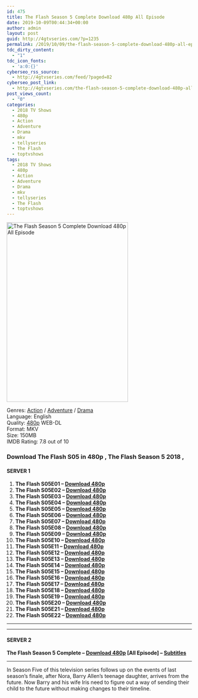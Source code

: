 ```yaml
---
id: 475
title: The Flash Season 5 Complete Download 480p All Episode
date: 2019-10-09T00:44:34+00:00
author: admin
layout: post
guid: http://4gtvseries.com/?p=1235
permalink: /2019/10/09/the-flash-season-5-complete-download-480p-all-episode/
tdc_dirty_content:
  - "1"
tdc_icon_fonts:
  - 'a:0:{}'
cyberseo_rss_source:
  - http://4gtvseries.com/feed/?paged=82
cyberseo_post_link:
  - http://4gtvseries.com/the-flash-season-5-complete-download-480p-all-episode/
post_views_count:
  - "0"
categories:
  - 2018 TV Shows
  - 480p
  - Action
  - Adventure
  - Drama
  - mkv
  - tellyseries
  - The Flash
  - toptvshows
tags:
  - 2018 TV Shows
  - 480p
  - Action
  - Adventure
  - Drama
  - mkv
  - tellyseries
  - The Flash
  - toptvshows
---
```

<img loading="lazy" class="aligncenter" src="https://4.bp.blogspot.com/-Hv2lpO_suuk/XZ0sQdenwUI/AAAAAAAAAcI/zSkFS1UuXLc30N9qOd2smL3980vr0PnJQCK4BGAYYCw/s1600/The%2BFlash%2BSeason%2B5.jpg" alt="The Flash Season 5 Complete Download 480p All Episode" width="330" height="488" />

Genres: <a href="http://4gtvseries.com/tag/action/" data-wpel-link="internal">Action</a> / <a href="http://4gtvseries.com/tag/adventure/" data-wpel-link="internal">Adventure</a> /&nbsp;<a href="http://4gtvseries.com/tag/drama/" data-wpel-link="internal">Drama</a>  
Language: English  
Quality:&nbsp;<a href="http://4gtvseries.com/tag/480p/" data-wpel-link="internal">480p</a> WEB-DL  
Format: MKV  
Size: 150MB  
IMDB Rating: 7.8 out of 10

### **Download The Flash S05 in 480p , The Flash Season 5 2018 ,&nbsp;**

#### <span><strong>SERVER 1</strong></span>

  1. **The Flash S05E01 – <a href="http://slink.dl480p.xyz/rlYIGFV" data-wpel-link="external" target="_blank" rel="nofollow external noopener noreferrer" class="wpel-icon-left"><i class="wpel-icon fa fa-download" aria-hidden="true"></i>Download 480p</a>**
  2. **The Flash S05E02 – <a href="http://slink.dl480p.xyz/PTGtf6" data-wpel-link="external" target="_blank" rel="nofollow external noopener noreferrer" class="wpel-icon-left"><i class="wpel-icon fa fa-download" aria-hidden="true"></i>Download 480p</a>**
  3. **The Flash S05E03 – <a href="http://slink.dl480p.xyz/fyh4e8R" data-wpel-link="external" target="_blank" rel="nofollow external noopener noreferrer" class="wpel-icon-left"><i class="wpel-icon fa fa-download" aria-hidden="true"></i>Download 480p</a>**
  4. **The Flash S05E04 – <a href="http://slink.dl480p.xyz/nlKrBD8" data-wpel-link="external" target="_blank" rel="nofollow external noopener noreferrer" class="wpel-icon-left"><i class="wpel-icon fa fa-download" aria-hidden="true"></i>Download 480p</a>**
  5. **The Flash S05E05 – <a href="http://slink.dl480p.xyz/BTVlJQYL" data-wpel-link="external" target="_blank" rel="nofollow external noopener noreferrer" class="wpel-icon-left"><i class="wpel-icon fa fa-download" aria-hidden="true"></i>Download 480p</a>**
  6. **The Flash S05E06 – <a href="http://slink.dl480p.xyz/79s55" data-wpel-link="external" target="_blank" rel="nofollow external noopener noreferrer" class="wpel-icon-left"><i class="wpel-icon fa fa-download" aria-hidden="true"></i>Download 480p</a>**
  7. **The Flash S05E07 – <a href="http://slink.dl480p.xyz/xykh6" data-wpel-link="external" target="_blank" rel="nofollow external noopener noreferrer" class="wpel-icon-left"><i class="wpel-icon fa fa-download" aria-hidden="true"></i>Download 480p</a>**
  8. **The Flash S05E08 – <a href="http://slink.dl480p.xyz/zBqb" data-wpel-link="external" target="_blank" rel="nofollow external noopener noreferrer" class="wpel-icon-left"><i class="wpel-icon fa fa-download" aria-hidden="true"></i>Download 480p</a>**
  9. **The Flash S05E09 – <a href="http://slink.dl480p.xyz/ByMU" data-wpel-link="external" target="_blank" rel="nofollow external noopener noreferrer" class="wpel-icon-left"><i class="wpel-icon fa fa-download" aria-hidden="true"></i>Download 480p</a>**
 10. **The Flash S05E10 – <a href="http://slink.dl480p.xyz/RrSnH1oB" data-wpel-link="external" target="_blank" rel="nofollow external noopener noreferrer" class="wpel-icon-left"><i class="wpel-icon fa fa-download" aria-hidden="true"></i>Download 480p</a>**
 11. **The Flash S05E11 – <a href="http://slink.dl480p.xyz/141QA" data-wpel-link="external" target="_blank" rel="nofollow external noopener noreferrer" class="wpel-icon-left"><i class="wpel-icon fa fa-download" aria-hidden="true"></i>Download 480p</a>**
 12. **The Flash S05E12 – <a href="http://slink.dl480p.xyz/6V7n5uk" data-wpel-link="external" target="_blank" rel="nofollow external noopener noreferrer" class="wpel-icon-left"><i class="wpel-icon fa fa-download" aria-hidden="true"></i>Download 480p</a>**
 13. **The Flash S05E13 – <a href="http://slink.dl480p.xyz/tk2n" data-wpel-link="external" target="_blank" rel="nofollow external noopener noreferrer" class="wpel-icon-left"><i class="wpel-icon fa fa-download" aria-hidden="true"></i>Download 480p</a>**
 14. **The Flash S05E14 – <a href="http://slink.dl480p.xyz/R8NKixC" data-wpel-link="external" target="_blank" rel="nofollow external noopener noreferrer" class="wpel-icon-left"><i class="wpel-icon fa fa-download" aria-hidden="true"></i>Download 480p</a>**
 15. **The Flash S05E15 – <a href="http://slink.dl480p.xyz/5iFQpbc" data-wpel-link="external" target="_blank" rel="nofollow external noopener noreferrer" class="wpel-icon-left"><i class="wpel-icon fa fa-download" aria-hidden="true"></i>Download 480p</a>**
 16. **The Flash S05E16 – <a href="http://slink.dl480p.xyz/8A1Hto" data-wpel-link="external" target="_blank" rel="nofollow external noopener noreferrer" class="wpel-icon-left"><i class="wpel-icon fa fa-download" aria-hidden="true"></i>Download 480p</a>**
 17. **The Flash S05E17 – <a href="http://slink.dl480p.xyz/z145Vldr" data-wpel-link="external" target="_blank" rel="nofollow external noopener noreferrer" class="wpel-icon-left"><i class="wpel-icon fa fa-download" aria-hidden="true"></i>Download 480p</a>**
 18. **The Flash S05E18 – <a href="http://slink.dl480p.xyz/qDpI" data-wpel-link="external" target="_blank" rel="nofollow external noopener noreferrer" class="wpel-icon-left"><i class="wpel-icon fa fa-download" aria-hidden="true"></i>Download 480p</a>**
 19. **The Flash S05E19 – <a href="http://slink.dl480p.xyz/AbE0DI" data-wpel-link="external" target="_blank" rel="nofollow external noopener noreferrer" class="wpel-icon-left"><i class="wpel-icon fa fa-download" aria-hidden="true"></i>Download 480p</a>**
 20. **The Flash S05E20 – <a href="http://slink.dl480p.xyz/xRDHG" data-wpel-link="external" target="_blank" rel="nofollow external noopener noreferrer" class="wpel-icon-left"><i class="wpel-icon fa fa-download" aria-hidden="true"></i>Download 480p</a>**
 21. **The Flash S05E21 – <a href="http://slink.dl480p.xyz/kED6" data-wpel-link="external" target="_blank" rel="nofollow external noopener noreferrer" class="wpel-icon-left"><i class="wpel-icon fa fa-download" aria-hidden="true"></i>Download 480p</a>**
 22. **The Flash S05E22 – <a href="http://slink.dl480p.xyz/O4wu" data-wpel-link="external" target="_blank" rel="nofollow external noopener noreferrer" class="wpel-icon-left"><i class="wpel-icon fa fa-download" aria-hidden="true"></i>Download 480p</a>**

* * *

* * *

#### <span><strong>SERVER 2</strong></span>

**The Flash Season 5 Complete – <a href="http://dl480p.xyz/993/" data-wpel-link="external" target="_blank" rel="nofollow external noopener noreferrer" class="wpel-icon-left"><i class="wpel-icon fa fa-download" aria-hidden="true"></i>Download 480p</a> [All Episode] – <a href="https://subscene.com/subtitles/the-flash-fifth-season" data-wpel-link="external" target="_blank" rel="nofollow external noopener noreferrer" class="wpel-icon-left"><i class="wpel-icon fa fa-download" aria-hidden="true"></i>Subtitles</a>**

* * *

In Season Five of this television series follows up on the events of last season’s finale, after Nora, Barry Allen’s teenage daughter, arrives from the future. Now Barry and his wife Iris need to figure out a way of sending their child to the future without making changes to their timeline.

<div align="center">
</div>